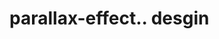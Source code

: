# parallax-effect.. desgin                                                                                                                                                                                                                                                                                                                                                                                                                                                                                                                                                                                                           
